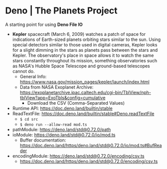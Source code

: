 # Deno | The Planets Project

A starting point for using **Deno File IO**

- **Kepler** spacecraft (March 6, 2009) watches a patch of space for indications of Earth-sized planets orbiting stars similar to the sun. Using special detectors similar to those used in digital cameras, Kepler looks for a slight dimming in the stars as planets pass between the stars and Kepler. The observatory's place in space allows it to watch the same stars constantly throughout its mission, something observatories such as NASA's Hubble Space Telescope and ground-based telescopes cannot do.
  - General Info: https://www.nasa.gov/mission_pages/kepler/launch/index.html
  - Data from NASA Exoplanet Archive: https://exoplanetarchive.ipac.caltech.edu/cgi-bin/TblView/nph-tblView?app=ExoTbls&config=cumulative
    - Download the CSV (Comma-Separated Values)
- Runtime API: https://doc.deno.land/builtin/stable
- ReadTextFile: https://doc.deno.land/builtin/stable#Deno.readTextFile
  - `$ cd src`
  - `$ deno run --allow-read mod.ts`
- pathModule: https://deno.land/std@0.72.0/path
- ioModule: https://deno.land/std@0.72.0/io/mod.ts
  - Buffer documentation: https://doc.deno.land/https/deno.land/std@0.72.0/io/mod.ts#BufReader
- encodingModule: https://deno.land/std@0.72.0/encoding/csv.ts
  - https://doc.deno.land/https/deno.land/std@0.72.0/encoding/csv.ts
